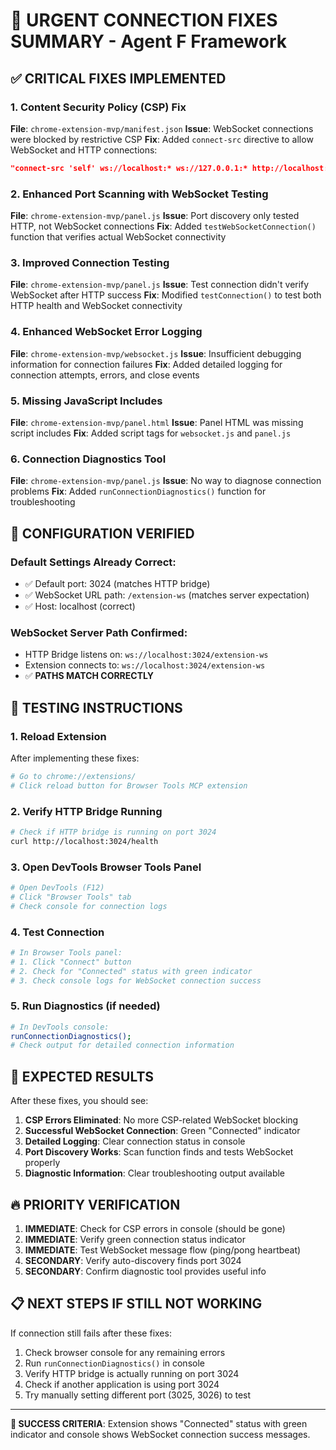 # 🚨 URGENT CONNECTION FIXES SUMMARY - Agent F Framework

## ✅ CRITICAL FIXES IMPLEMENTED

### 1. **Content Security Policy (CSP) Fix**
**File**: `chrome-extension-mvp/manifest.json`
**Issue**: WebSocket connections were blocked by restrictive CSP
**Fix**: Added `connect-src` directive to allow WebSocket and HTTP connections:
```json
"connect-src 'self' ws://localhost:* ws://127.0.0.1:* http://localhost:* http://127.0.0.1:*;"
```

### 2. **Enhanced Port Scanning with WebSocket Testing**
**File**: `chrome-extension-mvp/panel.js`
**Issue**: Port discovery only tested HTTP, not WebSocket connections
**Fix**: Added `testWebSocketConnection()` function that verifies actual WebSocket connectivity

### 3. **Improved Connection Testing**
**File**: `chrome-extension-mvp/panel.js`
**Issue**: Test connection didn't verify WebSocket after HTTP success
**Fix**: Modified `testConnection()` to test both HTTP health and WebSocket connectivity

### 4. **Enhanced WebSocket Error Logging**
**File**: `chrome-extension-mvp/websocket.js`
**Issue**: Insufficient debugging information for connection failures
**Fix**: Added detailed logging for connection attempts, errors, and close events

### 5. **Missing JavaScript Includes**
**File**: `chrome-extension-mvp/panel.html`
**Issue**: Panel HTML was missing script includes
**Fix**: Added script tags for `websocket.js` and `panel.js`

### 6. **Connection Diagnostics Tool**
**File**: `chrome-extension-mvp/panel.js`
**Issue**: No way to diagnose connection problems
**Fix**: Added `runConnectionDiagnostics()` function for troubleshooting

## 🔧 CONFIGURATION VERIFIED

### Default Settings Already Correct:
- ✅ Default port: 3024 (matches HTTP bridge)
- ✅ WebSocket URL path: `/extension-ws` (matches server expectation)
- ✅ Host: localhost (correct)

### WebSocket Server Path Confirmed:
- HTTP Bridge listens on: `ws://localhost:3024/extension-ws`
- Extension connects to: `ws://localhost:3024/extension-ws`
- ✅ **PATHS MATCH CORRECTLY**

## 🎯 TESTING INSTRUCTIONS

### 1. Reload Extension
After implementing these fixes:
```bash
# Go to chrome://extensions/
# Click reload button for Browser Tools MCP extension
```

### 2. Verify HTTP Bridge Running
```bash
# Check if HTTP bridge is running on port 3024
curl http://localhost:3024/health
```

### 3. Open DevTools Browser Tools Panel
```bash
# Open DevTools (F12)
# Click "Browser Tools" tab
# Check console for connection logs
```

### 4. Test Connection
```bash
# In Browser Tools panel:
# 1. Click "Connect" button
# 2. Check for "Connected" status with green indicator
# 3. Check console logs for WebSocket connection success
```

### 5. Run Diagnostics (if needed)
```bash
# In DevTools console:
runConnectionDiagnostics();
# Check output for detailed connection information
```

## 🚨 EXPECTED RESULTS

After these fixes, you should see:

1. **CSP Errors Eliminated**: No more CSP-related WebSocket blocking
2. **Successful WebSocket Connection**: Green "Connected" indicator
3. **Detailed Logging**: Clear connection status in console
4. **Port Discovery Works**: Scan function finds and tests WebSocket properly
5. **Diagnostic Information**: Clear troubleshooting output available

## 🔥 PRIORITY VERIFICATION

1. **IMMEDIATE**: Check for CSP errors in console (should be gone)
2. **IMMEDIATE**: Verify green connection status indicator
3. **IMMEDIATE**: Test WebSocket message flow (ping/pong heartbeat)
4. **SECONDARY**: Verify auto-discovery finds port 3024
5. **SECONDARY**: Confirm diagnostic tool provides useful info

## 📋 NEXT STEPS IF STILL NOT WORKING

If connection still fails after these fixes:

1. Check browser console for any remaining errors
2. Run `runConnectionDiagnostics()` in console
3. Verify HTTP bridge is actually running on port 3024
4. Check if another application is using port 3024
5. Try manually setting different port (3025, 3026) to test

---

**🎯 SUCCESS CRITERIA**: Extension shows "Connected" status with green indicator and console shows WebSocket connection success messages.